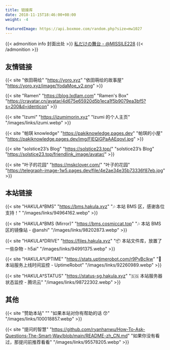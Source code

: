 ```yaml
---
title: 链接库
date: 2018-11-15T18:46:00+08:00
weight: -4

featuredImage: https://api.boxmoe.com/random.php?size=mw1027
---
```


{{< admonition info 封面出处 >}}
[私だけの舞台 - @MISSILE228](https://www.pixiv.net/artworks/95120332)
{{< /admonition >}}

## 友情链接

{{< site "依田萌绘" "https://yoro.xyz" "依田萌绘的故事屋" "https://yoro.xyz/image/YodaMoe_v2.png" >}}

{{< site "Ramen" "https://blog.lxdlam.com" "Ramen's Box" "https://cravatar.cn/avatar/4d675e65920d5b1eca1f5b9079ea3bf5?s=200&d=identicon" >}}

{{< site "Izumi" "https://izumimorin.xyz" "Izumi 的个人主页" "/images/links/izumi.webp" >}}

{{< site "帕琪 knowledge" "https://pakiknowledge.pages.dev" "帕琪的小屋" "https://pakiknowledge.pages.dev/img/FlEQiGPaAAEqovl.jpg" >}}

{{< site "solstice23’s Blog" "https://solstice23.top/" "solstice23’s Blog" "https://solstice23.top/friendlink_image/avatar/" >}}

{{< site "叶子的花园" "https://mskclover.com/" "叶子的花园" "https://telegraph-image-1w5.pages.dev/file/4e2ae34e35b73336f87eb.jpg" >}}

## 本站链接

{{< site "HAKULA†BMS" "https://bms.hakula.xyz" "🎶 本站 BMS 区，感谢各位支持！" "/images/links/94964162.webp" >}}

{{< site "HAKULA†BMS (Mirror)" "https://bms.cosmiccat.top" "🎶 本站 BMS 区的镜像站 - @anshi" "/images/links/98202873.webp" >}}

{{< site "HAKULA†DRIVE" "https://files.hakula.xyz" "📦 本站文件库，放置了一些杂物 - h5ai" "/images/links/94991375.webp" >}}

{{< site "HAKULA†UPTIME" "https://stats.uptimerobot.com/r9PvBclkw" "👀 本站服务上线时间监控 - UptimeRobot" "/images/links/92260989.webp" >}}

{{< site "HAKULA†STATUS" "https://status-sg.hakula.xyz" "🇸🇬 本站服务器状态监控 - 腾讯云" "/images/links/98722302.webp" >}}

## 其他

{{< site "赞助本站" "" "如果本站对你有帮助的话 😙" "/images/links/100018857.webp" >}}

{{< site "提问的智慧" "https://github.com/ryanhanwu/How-To-Ask-Questions-The-Smart-Way/blob/main/README-zh_CN.md" "如果你没有看过，那提问前推荐看看" "/images/links/95578205.webp" >}}
